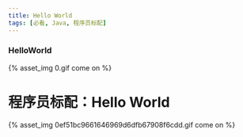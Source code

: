 ```yaml
---
title: Hello World
tags: [必看, Java, 程序员标配]
---
```

### HelloWorld
<fancybox>
    {% asset_img 0.gif come on %}
</fancybox>
<!-- more -->

# 程序员标配：Hello World
<fancybox>
    {% asset_img 0ef51bc9661646969d6dfb67908f6cdd.gif come on %}
</fancybox>
